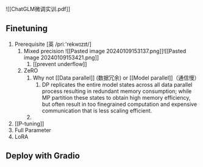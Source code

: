 ![[ChatGLM微调实训.pdf]]
## Finetuning
1. Prerequisite [英 /priː'rekwɪzɪt/]
	1. Mixed precision ![[Pasted image 20240109153137.png]]![[Pasted image 20240109153421.png]]
		1. [[prevent underflow]]
	2. ZeRO
		1. Why not [[Data parallel]] (数据冗余) or [[Model parallel]]（通信慢）
			1. DP replicates the entire model states across all data parallel process resulting in redundant memory consumption; while MP partition these states to obtain high memory efficiency, but often result in too finegrained computation and expensive communication that is less scaling efficient.
		2. 
2. [[P-tuning]]
3. Full Parameter
4. LoRA
## Deploy with Gradio